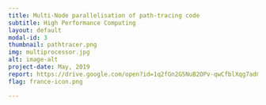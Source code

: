 ```yaml
---
title: Multi-Node parallelisation of path-tracing code
subtitle: High Performance Computing
layout: default
modal-id: 3
thumbnail: pathtracer.png
img: multiprocessor.jpg
alt: image-alt
project-date: May, 2019
report: https://drive.google.com/open?id=1q2fGn2G5NuB2OPv-qwCfblXqg7ad0EPy
flag: france-icon.png

---
```

